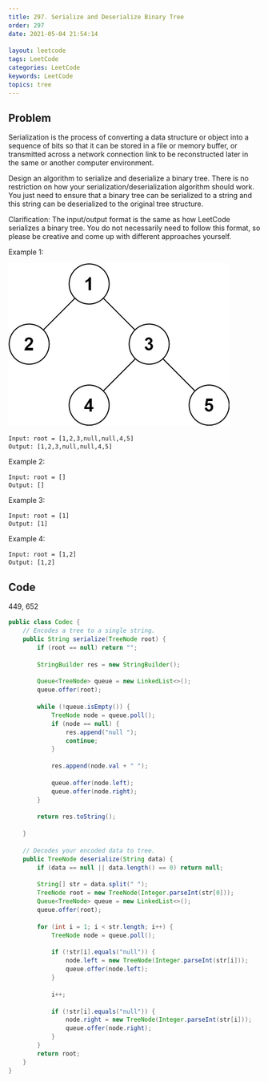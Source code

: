 ```yaml
---
title: 297. Serialize and Deserialize Binary Tree
order: 297
date: 2021-05-04 21:54:14

layout: leetcode
tags: LeetCode
categories: LeetCode
keywords: LeetCode
topics: tree
---
```


## Problem

Serialization is the process of converting a data structure or object into a sequence of bits so that it can be stored in a file or memory buffer, or transmitted across a network connection link to be reconstructed later in the same or another computer environment.

Design an algorithm to serialize and deserialize a binary tree. There is no restriction on how your serialization/deserialization algorithm should work. You just need to ensure that a binary tree can be serialized to a string and this string can be deserialized to the original tree structure.

Clarification: The input/output format is the same as how LeetCode serializes a binary tree. You do not necessarily need to follow this format, so please be creative and come up with different approaches yourself.



Example 1:

![image tooltip here](./assets/297.jpeg)

```
Input: root = [1,2,3,null,null,4,5]
Output: [1,2,3,null,null,4,5]
```
Example 2:
```
Input: root = []
Output: []
```
Example 3:
```
Input: root = [1]
Output: [1]
```
Example 4:
```
Input: root = [1,2]
Output: [1,2]
```
## Code

449, 652

```java
public class Codec {
    // Encodes a tree to a single string.
    public String serialize(TreeNode root) {
        if (root == null) return "";

        StringBuilder res = new StringBuilder();

        Queue<TreeNode> queue = new LinkedList<>();
        queue.offer(root);

        while (!queue.isEmpty()) {
            TreeNode node = queue.poll();
            if (node == null) {
                res.append("null ");
                continue;
            }

            res.append(node.val + " ");

            queue.offer(node.left);
            queue.offer(node.right);
        }

        return res.toString();

    }

    // Decodes your encoded data to tree.
    public TreeNode deserialize(String data) {
        if (data == null || data.length() == 0) return null;

        String[] str = data.split(" ");
        TreeNode root = new TreeNode(Integer.parseInt(str[0]));
        Queue<TreeNode> queue = new LinkedList<>();
        queue.offer(root);

        for (int i = 1; i < str.length; i++) {
            TreeNode node = queue.poll();

            if (!str[i].equals("null")) {
                node.left = new TreeNode(Integer.parseInt(str[i]));
                queue.offer(node.left);
            }

            i++;

            if (!str[i].equals("null")) {
                node.right = new TreeNode(Integer.parseInt(str[i]));
                queue.offer(node.right);
            }
        }
        return root;
    }
}
```
